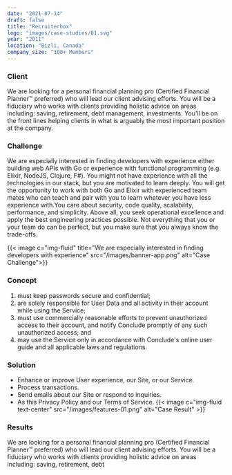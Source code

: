 ```yaml
---
date: "2021-07-14"
draft: false
title: "Recruiterbox"
logo: "images/case-studies/01.svg"
year: "2011"
location: "Bizli, Canada"
company_size: "100+ Members"
---
```


### Client
We are looking for a personal financial planning pro (Certified Financial Planner™ preferred) who will lead our client advising efforts. You will be a fiduciary who works with clients providing holistic advice on areas including: saving, retirement, debt management, investments. You’ll be on the front lines helping clients in what is arguably the most important position at the company.

### Challenge
We are especially interested in finding developers with experience either building web APIs with Go or experience with functional programming (e.g. Elixir, NodeJS, Clojure, F#). You might not have experience with all the technologies in our stack, but you are motivated to learn deeply. You will get the opportunity to work with both Go and Elixir with experienced team mates who can teach and pair with you to learn whatever you have less experience with.You care about security, code quality, scalability, performance, and simplicity. Above all, you seek operational excellence and apply the best engineering practices possible. Not everything that you or your team do can be perfect, but you make sure that you always know the trade-offs.

{{< image c="img-fluid" title="We are especially interested in finding developers with experience" src="/images/banner-app.png" alt="Case Challenge">}}

### Concept
1. must keep passwords secure and confidential;
2. are solely responsible for User Data and all activity in their account while using the Service;
3. must use commercially reasonable efforts to prevent unauthorized access to their account, and notify Conclude promptly of any such unauthorized access; and
4. may use the Service only in accordance with Conclude's online user guide and all applicable laws and regulations.

### Solution
* Enhance or improve User experience, our Site, or our Service.
* Process transactions.
* Send emails about our Site or respond to inquiries.
* As this Privacy Policy and our Terms of Service.
{{< image c="img-fluid text-center" src="/images/features-01.png" alt="Case Result" >}}

### Results
We are looking for a personal financial planning pro (Certified Financial Planner™ preferred) who will lead our client advising efforts. You will be a fiduciary who works with clients providing holistic advice on areas including: saving, retirement, debt